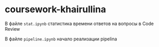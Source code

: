 # coursework-khairullina
В файле ```stat.ipynb``` статистика времени ответов на вопросы в Code Review

В файле ```pipeline.ipynb``` начало реализации pipelinа

